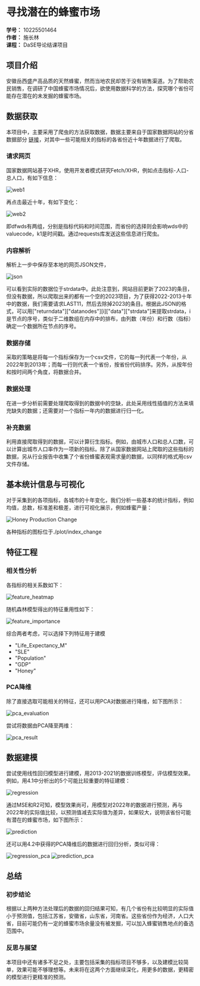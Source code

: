 ﻿# 寻找潜在的蜂蜜市场
**学号：** 10225501464  
**作者：** 施长林  
**课程：** DaSE导论结课项目

## 项目介绍
安徽岳西盛产高品质的天然蜂蜜，然而当地农民却苦于没有销售渠道。为了帮助农民销售，在调研了中国蜂蜜市场情况后，欲使用数据科学的方法，探究哪个省份可能存在潜在的未发掘的蜂蜜市场。

## 数据获取
本项目中，主要采用了爬虫的方法获取数据，数据主要来自于国家数据网站的分省数据部分 [链接](https://data.stats.gov.cn/easyquery.htm?cn=E0103)，对其中一些可能相关的指标的各省份近十年数据进行了爬取。

### 请求网页
国家数据网站基于XHR，使用开发者模式研究Fetch/XHR，例如点击指标-人口-总人口，有如下信息：

![web1](./plot/web1.png)

再点击最近十年，有如下变化：

![web2](./plot/web2.png)

即dfwds有两组，分别是指标代码和时间范围，而省份的选择则会影响wds中的valuecode，k1是时间戳。通过requests库发送这些信息进行爬虫。

### 内容解析
解析上一步中保存至本地的网页JSON文件，

![json](./plot/json.png)

可以看到实际的数据位于strdata中。此处注意到，网站目前更新了2023的条目，但没有数据，所以爬取出来的都有一个空的2023项目，为了获得2022-2013十年中的数据，我们需要请求LAST11，然后去除掉2023的条目。根据此JSON的格式，可以用["returndata"]["datanodes"][i]["data"]["strdata"]来提取strdata，i是节点的序号，类似于二维数组在内存中的排布，由列数（年份）和行数（指标）确定一个数据所在节点的序号。

### 数据存储
采取的策略是将每一个指标保存为一个csv文件，它的每一列代表一个年份，从2022年到2013年；而每一行则代表一个省份，按省份代码排序。另外，从按年份和按时间两个角度，将数据合并。

### 数据处理
在进一步分析前需要处理爬取得到的数据中的空缺，此处采用线性插值的方法来填充缺失的数据；还需要对一个指标一年内的数据进行归一化。

### 补充数据
利用直接爬取得到的数据，可以计算衍生指标。例如，由城市人口和总人口数，可以计算出城市人口率作为一项新的指标。除了从国家数据网站上爬取的这些指标的数据，另从行业报告中收集了个省份蜂蜜表观需求量的数据，以同样的格式用csv文件存储。

## 基本统计信息与可视化
对于采集到的各项指标，各城市的十年变化，我们分析一些基本的统计指标，例如均值，总数，标准差和极差，进行可视化展示，例如蜂蜜产量：

![Honey Production Change](./plot/index_change/Honey.png)

各种指标的图标位于./plot/index_change

## 特征工程
### 相关性分析
各指标的相关系数如下：

![feature_heatmap](./plot/feature_heatmap.png)

随机森林模型得出的特征重用性如下：

![feature_importance](./plot/feature_importance.png)

综合两者考虑，可以选择下列特征用于建模
- "Life_Expectancy_M"
- "SLE"
- "Population"
- "GDP"
- "Honey"

### PCA降维
除了直接选取可能相关的特征，还可以用PCA对数据进行降维，如下图所示：

![pca_evaluation](./plot/pca_evaluation.png)

尝试将数据由PCA降至两维：

![pca_result](./plot/pca_result.png)

## 数据建模
尝试使用线性回归模型进行建模，用2013-2021的数据训练模型，评估模型效果。例如，用4.1中分析出的5个可能比较重要的特征建模：

![regression](./plot/regression.png)

通过MSE和R2可知，模型效果尚可，用模型对2022年的数据进行预测，再与2022年的实际值比较，以预测值减去实际值为差异，如果较大，说明该省份可能有潜在的蜂蜜市场，如下图所示：

![prediction](./plot/prediction.png)

还可以用4.2中获得的PCA降维后的数据进行回归分析，类似可得：

![regression_pca](./plot/regression_pca.png)
![prediction_pca](./plot/prediction_pca.png)

## 总结
### 初步结论
根据以上两种方法处理后的数据的回归结果可知，有几个省份有比较明显的实际值小于预测值，包括江苏省，安徽省，山东省，河南省。这些省份作为经济，人口大省，目前可能仍有一定的蜂蜜市场余量没有被发掘，可以加入蜂蜜销售地点的备选范围中。

### 反思与展望
本项目中还有诸多不足之处，主要包括采集的指标项目不够多，以及建模比较简单，效果可能不够理想等。未来将在这两个方面继续深化，用更多的数据，更精密的模型进行更精准的预测。
